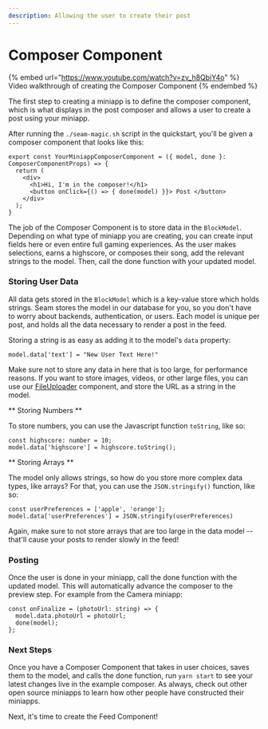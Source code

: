 ```yaml
---
description: Allowing the user to create their post
---
```


# Composer Component

{% embed url="https://www.youtube.com/watch?v=zv_h8QbiY4o" %}
Video walkthrough of creating the Composer Component
{% endembed %}

The first step to creating a miniapp is to define the composer component, which is what displays in the post composer and allows a user to create a post using your miniapp.

After running the `./seam-magic.sh` script in the quickstart, you'll be given a composer component that looks like this:

```
export const YourMiniappComposerComponent = ({ model, done }: ComposerComponentProps) => {
  return (
    <div>
      <h1>Hi, I'm in the composer!</h1>
      <button onClick={() => { done(model) }}> Post </button>
    </div>
  );
}
```

The job of the Composer Component is to store data in the `BlockModel`. Depending on what type of miniapp you are creating, you can create input fields here or even entire full gaming experiences. As the user makes selections, earns a highscore, or composes their song, add the relevant strings to the model. Then, call the done function with your updated model.

### Storing User Data

All data gets stored in the `BlockModel` which is a key-value store which holds strings. Seam stores the model in our database for you, so you don't have to worry about backends, authentication, or users. Each model is unique per post, and holds all the data necessary to render a post in the feed.

Storing a string is as easy as adding it to the model's `data` property:

```
model.data['text'] = "New User Text Here!"
```

Make sure not to store any data in here that is too large, for performance reasons. If you want to store images, videos, or other large files, you can use our [FileUploader](uploading-images-videos-and-files.md) component, and store the URL as a string in the model.

** Storing Numbers **

To store numbers, you can use the Javascript function `toString`, like so:

```
const highscore: number = 10;
model.data['highscore'] = highscore.toString();
```

** Storing Arrays **

The model only allows strings, so how do you store more complex data types, like arrays? For that, you can use the `JSON.stringify()` function, like so:
```
const userPreferences = ['apple', 'orange'];
model.data['userPreferences'] = JSON.stringify(userPreferences)
```

Again, make sure to not store arrays that are too large in the data model -- that'll cause your posts to render slowly in the feed!

### Posting

Once the user is done in your miniapp, call the done function with the updated model. This will automatically advance the composer to the preview step. For example from the Camera miniapp:

```
const onFinalize = (photoUrl: string) => {
  model.data.photoUrl = photoUrl;
  done(model);
};
```

### Next Steps

Once you have a Composer Component that takes in user choices, saves them to the model, and calls the done function, run `yarn start` to see your latest changes live in the example composer. As always, check out other open source miniapps to learn how other people have constructed their miniapps.

Next, it's time to create the Feed Component!
